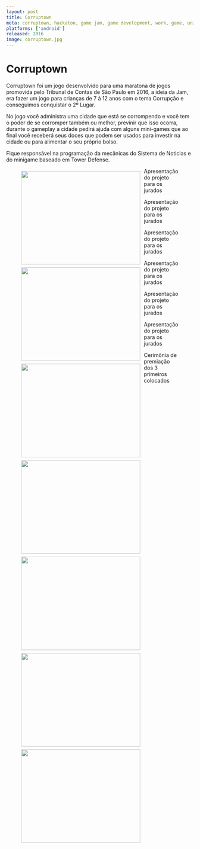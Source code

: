```yaml
---
layout: post
title: Corruptown
meta: corruptown, hackaton, game jam, game development, work, game, unity
platforms: ['android']
released: 2016
image: corruptown.jpg
---
```


# Corruptown #

<p>Corruptown foi um jogo desenvolvido para uma maratona de jogos promovida pelo Tribunal de Contas de São Paulo em 2016, a ideia da Jam, era fazer um jogo para crianças de 7 á 12 anos com o tema Corrupção e conseguimos conquistar o 2º Lugar.</p>

<p>No jogo você administra uma cidade que está se corrompendo e você tem o poder de se corromper também ou melhor, previnir que isso ocorra, durante o gameplay a cidade pedirá ajuda com alguns mini-games que ao final você receberá seus doces que podem ser usados para investir na cidade ou para alimentar o seu próprio bolso.</p>

<p>Fique responsável na programação da mecânicas do Sistema de Noticias e do minigame baseado em Tower Defense.</p>

<figure>
    <img width="320" height="250" style="float:left;margin: 8px 10px 0 0" src="http://yuriwithowsky.github.io/img/posts/hackathon-001.jpg" />
    <figcaption>Apresentação do projeto para os jurados</figcaption>
</figure>

<figure>
    <img width="320" height="250" style="float:left;margin: 8px 10px 0 0" src="http://yuriwithowsky.github.io/img/posts/hackathon-002.jpg" />
    <figcaption>Apresentação do projeto para os jurados</figcaption>
</figure>

<figure>
    <img width="320" height="250" style="float:left;margin: 8px 10px 0 0" src="http://yuriwithowsky.github.io/img/posts/hackathon-003.jpg" />
    <figcaption>Apresentação do projeto para os jurados</figcaption>
</figure>

<figure>
    <img width="320" height="250" style="float:left;margin: 8px 10px 0 0" src="http://yuriwithowsky.github.io/img/posts/hackathon-004.jpg" />
    <figcaption>Apresentação do projeto para os jurados</figcaption>
</figure>

<figure>
    <img width="320" height="250" style="float:left;margin: 8px 10px 0 0" src="http://yuriwithowsky.github.io/img/posts/hackathon-005.jpg" />
    <figcaption>Apresentação do projeto para os jurados</figcaption>
</figure>

<figure>
    <img width="320" height="250" style="float:left;margin: 8px 10px 0 0" src="http://yuriwithowsky.github.io/img/posts/hackathon-006.jpg" />
    <figcaption>Apresentação do projeto para os jurados</figcaption>
</figure>

<figure>
    <img width="320" height="250" style="float:left;margin: 8px 10px 0 0" src="http://yuriwithowsky.github.io/img/posts/hackathon-007.jpg" />
    <figcaption>Cerimônia de premiação dos 3 primeiros colocados</figcaption>
</figure>
